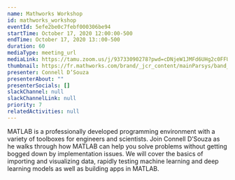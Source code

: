 ```yaml
---
name: Mathworks Workshop
id: mathworks_workshop
eventId: 5efe2be0c7febf000306be94
startTime: October 17, 2020 12:00:00-500
endTime: October 17, 2020 13::00-500
duration: 60
mediaType: meeting_url
mediaLink: https://tamu.zoom.us/j/93733090278?pwd=cDNjeW1JMFd6UHg2c0FFUDczSVBQZz09
thumbnail: https://fr.mathworks.com/brand/_jcr_content/mainParsys/band_1065211270_copy_44377276/mainParsys/columns_copy/3/image.adapt.full.high.svg/1590724058164.svg
presenter: Connell D’Souza
presenterAbout: ""
presenterSocials: []
slackChannel: null
slackChannelLink: null
priority: 7
relatedActivities: null
---
```


MATLAB is a professionally developed programming environment with a variety of toolboxes for engineers and scientists. Join Connell D’Souza as he walks through how MATLAB can help you solve problems without getting bogged down by implementation issues. We will cover the basics of importing and visualizing data, rapidly testing machine learning and deep learning models as well as building apps in MATLAB.
